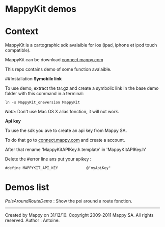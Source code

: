 
MappyKit demos
==========================

# Context
MappyKit is a cartographic sdk avalaible for ios (ipad, iphone et ipod touch compatible).

MappyKit can be download [connect.mappy.com](http://connect.mappy.com)

This repo contains demo of some function avalaible.

##Installation
**Symobilc link**

To use demo, extract the tar.gz and create a symbolic link in the base demo folder with this command in a terminal:

    ln -s MappyKit_oneversion MappyKit
    
*Note:* Don't use Mac OS X alias fonction, it will not work. 

**Api key**

To use the sdk you ave to create an api key from Mappy SA.

To do that go to [connect.mappy.com](http://connect.mappy.com) and create a account.

After that rename 'MappyKitAPIKey.h.template' in 'MappyKitAPIKey.h'

Delete the #error line ans put your apikey :

    #define MAPPYKIT_API_KEY             @"myApiKey"

# Demos list
*PoisAroundRouteDemo* : Show the poi around a route fonction.

----------
Created by Mappy on 31/12/10.
Copyright 2009-2011 Mappy SA. All rights reserved.
Author : Antoine.
